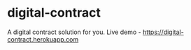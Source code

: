 # digital-contract
A digital contract solution for you. Live demo - https://digital-contract.herokuapp.com
